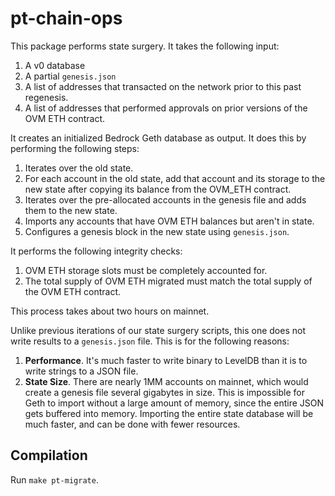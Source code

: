 # pt-chain-ops

This package performs state surgery. It takes the following input:

1. A v0 database
2. A partial `genesis.json`
3. A list of addresses that transacted on the network prior to this past regenesis.
4. A list of addresses that performed approvals on prior versions of the OVM ETH contract.

It creates an initialized Bedrock Geth database as output. It does this by performing the following steps:

1. Iterates over the old state.
2. For each account in the old state, add that account and its storage to the new state after copying its balance from the OVM_ETH contract.
3. Iterates over the pre-allocated accounts in the genesis file and adds them to the new state.
4. Imports any accounts that have OVM ETH balances but aren't in state.
5. Configures a genesis block in the new state using `genesis.json`.

It performs the following integrity checks:

1. OVM ETH storage slots must be completely accounted for.
2. The total supply of OVM ETH migrated must match the total supply of the OVM ETH contract.

This process takes about two hours on mainnet.

Unlike previous iterations of our state surgery scripts, this one does not write results to a `genesis.json` file. This is for the following reasons:

1. **Performance**. It's much faster to write binary to LevelDB than it is to write strings to a JSON file.
2. **State Size**. There are nearly 1MM accounts on mainnet, which would create a genesis file several gigabytes in size. This is impossible for Geth to import without a large amount of memory, since the entire JSON gets buffered into memory. Importing the entire state database will be much faster, and can be done with fewer resources.

## Compilation

Run `make pt-migrate`.

